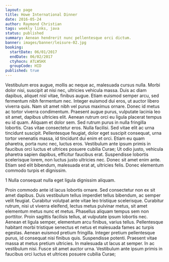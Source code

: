 ```yaml
---
layout: page
title: Howe International Dinner
date: 2016-05-24
author: Raymond Christian
tags: weekly links, java
status: published
summary: Aenean hendrerit nunc pellentesque orci dictum.
banner: images/banner/leisure-02.jpg
booking:
  startDate: 06/01/2017
  endDate: 06/02/2017
  ctyhocn: ATLWSHX
  groupCode: HID
published: true
---
```

Vestibulum eros augue, mollis ac neque ac, malesuada cursus nulla. Morbi dolor nisi, suscipit at nisi nec, ultricies vehicula massa. Duis ac diam dapibus, aliquet nisl vitae, finibus augue. Etiam euismod semper arcu, sed fermentum nibh fermentum nec. Integer euismod dui eros, ut auctor libero viverra quis. Nam sit amet nibh vel purus maximus ornare. Donec id metus ac tortor viverra condimentum. Praesent augue purus, vulputate lacinia leo sit amet, dapibus ultricies elit. Aenean rutrum orci eu ligula placerat tempus eu id quam. Aliquam et dolor sem. Sed rutrum purus in nulla fringilla lobortis. Cras vitae consectetur eros. Nulla facilisi. Sed vitae elit ac urna tincidunt suscipit.
Pellentesque feugiat, dolor eget suscipit consequat, urna tortor venenatis massa, id tincidunt dui enim et orci. Etiam eu quam pharetra, porta nunc nec, luctus eros. Vestibulum ante ipsum primis in faucibus orci luctus et ultrices posuere cubilia Curae; Ut odio justo, vehicula pharetra sapien dapibus, efficitur faucibus erat. Suspendisse lobortis scelerisque lorem, non luctus justo ultricies nec. Donec sit amet enim ante. Etiam sed elit bibendum, malesuada erat at, ultricies felis. Donec elementum commodo turpis et dignissim.

1 Nulla consequat nulla eget ligula dignissim aliquam.

Proin commodo ante id lacus lobortis ornare. Sed consectetur non ex sit amet dapibus. Duis vestibulum tellus imperdiet tellus bibendum, ac semper velit feugiat. Curabitur volutpat ante vitae leo tristique scelerisque. Curabitur rutrum, nisi ut viverra eleifend, lectus metus pulvinar metus, sit amet elementum metus nunc et metus. Phasellus aliquam tempus sem non porttitor. Proin sagittis facilisis tellus, at vulputate ipsum lobortis nec. Aenean et ligula semper, elementum arcu finibus, varius tellus.
Pellentesque habitant morbi tristique senectus et netus et malesuada fames ac turpis egestas. Aenean euismod pretium fringilla. Integer pretium pellentesque purus, id consequat nisi finibus quis. Suspendisse potenti. Praesent vitae massa at metus pretium ultricies. In malesuada ut lacus at semper. In ac vestibulum nisi. Fusce sit amet auctor urna. Vestibulum ante ipsum primis in faucibus orci luctus et ultrices posuere cubilia Curae;
